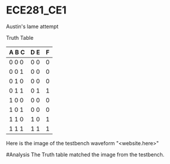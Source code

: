 ECE281_CE1
==========

Austin's lame attempt 

Truth Table 

A B C |D E| F
 ---- |:-:|--
0 0 0 |0 0| 0
0 0 1 |0 0| 0
0 1 0 |0 0| 0
0 1 1 |0 1| 1
1 0 0 |0 0| 0
1 0 1 |0 0| 0
1 1 0 |1 0| 1
1 1 1 |1 1| 1

Here is the image of the testbench waveform
"<website.here>"

#Analysis
The Truth table matched the image from the testbench.
